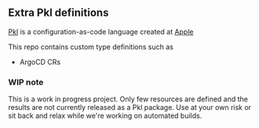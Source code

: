 ## Extra Pkl definitions


[Pkl](https://pkl-lang.org/) is a configuration-as-code language created at [Apple](https://www.apple.com)

This repo contains custom type definitions such as

- ArgoCD CRs


### WIP note

This is a work in progress project. Only few resources are defined and the results are not currently released as a Pkl package. Use at your own risk or sit back and relax while we're working on automated builds.
